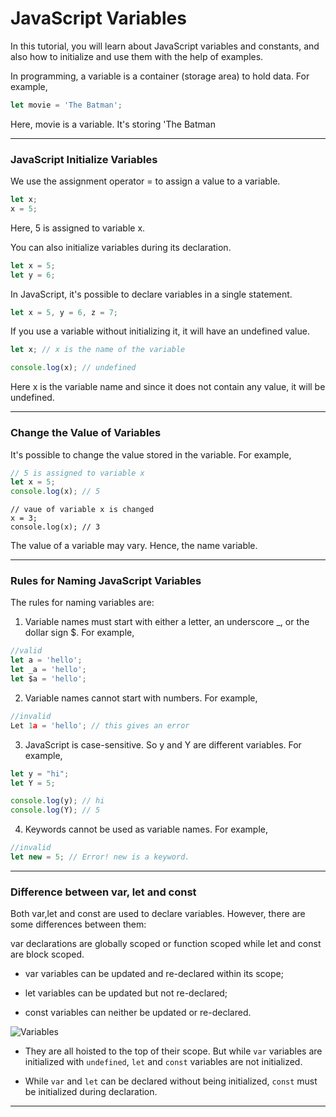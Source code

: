 # JavaScript Variables
In this tutorial, you will learn about JavaScript variables and constants, and also how to initialize and use them with the help of examples.

In programming, a variable is a container (storage area) to hold data. For example,

```js
let movie = 'The Batman';
```
Here, movie is a variable. It's storing 'The Batman

***
### JavaScript Initialize Variables
We use the assignment operator = to assign a value to a variable.

```js
let x;
x = 5;
```

Here, 5 is assigned to variable x.

You can also initialize variables during its declaration.

```js
let x = 5;
let y = 6;
```

In JavaScript, it's possible to declare variables in a single statement.

```js
let x = 5, y = 6, z = 7;
```

If you use a variable without initializing it, it will have an undefined value.

```js
let x; // x is the name of the variable

console.log(x); // undefined
```

Here x is the variable name and since it does not contain any value, it will be undefined.

***

### Change the Value of Variables
It's possible to change the value stored in the variable. For example,

```js
// 5 is assigned to variable x
let x = 5; 
console.log(x); // 5
```
```
// vaue of variable x is changed
x = 3; 
console.log(x); // 3
```

The value of a variable may vary. Hence, the name variable.

***

### Rules for Naming JavaScript Variables
The rules for naming variables are:

1. Variable names must start with either a letter, an underscore _, or the dollar sign $. For example,

```js
//valid
let a = 'hello';
let _a = 'hello';
let $a = 'hello';
```

2. Variable names cannot start with numbers. For example,

```js
//invalid
Let 1a = 'hello'; // this gives an error
```

3. JavaScript is case-sensitive. So y and Y are different variables. For example,

```js
let y = "hi";
let Y = 5;

console.log(y); // hi
console.log(Y); // 5
```

4. Keywords cannot be used as variable names. For example,

```js
//invalid
let new = 5; // Error! new is a keyword.
```

***
### Difference between var, let and const
Both var,let and const are used to declare variables. However, there are some differences between them:

var declarations are globally scoped or function scoped while let and const are block scoped. 

* var variables can be updated and re-declared within its scope; 

* let variables can be updated but not re-declared; 

* const variables can neither be updated or re-declared. 

![Variables][variables]

[variables]:https://i.imgur.com/HYO9xE2.png


* They are all hoisted to the top of their scope. But while `var` variables are initialized with `undefined`, `let` and `const` variables are not initialized.

* While `var` and `let` can be declared without being initialized, `const` must be initialized during declaration.

***
